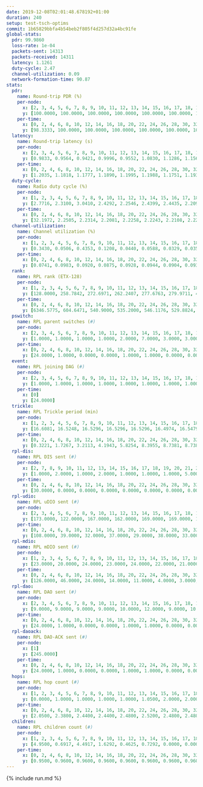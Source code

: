 ```yaml
---
date: 2019-12-08T02:01:48.678192+01:00
duration: 240
setup: test-tsch-optims
commit: 1b65829bbfa4b54beb2f805f4d257d32a4bc91fe
global-stats:
  pdr: 99.9860
  loss-rate: 1e-04
  packets-sent: 14313
  packets-received: 14311
  latency: 1.1261
  duty-cycle: 2.47
  channel-utilization: 0.09
  network-formation-time: 90.87
stats:
  pdr:
    name: Round-trip PDR (%)
    per-node:
      x: [2, 3, 4, 5, 6, 7, 8, 9, 10, 11, 12, 13, 14, 15, 16, 17, 18, 19, 20, 21, 22, 23, 24, 25]
      y: [100.0000, 100.0000, 100.0000, 100.0000, 100.0000, 100.0000, 100.0000, 100.0000, 100.0000, 100.0000, 100.0000, 100.0000, 100.0000, 100.0000, 100.0000, 100.0000, 99.8342, 100.0000, 99.8246, 100.0000, 100.0000, 100.0000, 100.0000, 100.0000]
    per-time:
      x: [0, 2, 4, 6, 8, 10, 12, 14, 16, 18, 20, 22, 24, 26, 28, 30, 32, 34, 36, 38, 40, 42, 44, 46, 48, 50, 52, 54, 56, 58, 60, 62, 64, 66, 68, 70, 72, 74, 76, 78, 80, 82, 84, 86, 88, 90, 92, 94, 96, 98, 100, 102, 104, 106, 108, 110, 112, 114, 116, 118, 120, 122, 124, 126, 128, 130, 132, 134, 136, 138, 140, 142, 144, 146, 148, 150, 152, 154, 156, 158, 160, 162, 164, 166, 168, 170, 172, 174, 176, 178, 180, 182, 184, 186, 188, 190, 192, 194, 196, 198, 200, 202, 204, 206, 208, 210, 212, 214, 216, 218, 220, 222, 224, 226, 228, 230, 232, 234, 236, 238, 240]
      y: [98.3333, 100.0000, 100.0000, 100.0000, 100.0000, 100.0000, 100.0000, 100.0000, 100.0000, 100.0000, 100.0000, 100.0000, 100.0000, 100.0000, 100.0000, 100.0000, 100.0000, 100.0000, 100.0000, 100.0000, 100.0000, 100.0000, 100.0000, 100.0000, 100.0000, 100.0000, 100.0000, 100.0000, 100.0000, 100.0000, 100.0000, 100.0000, 100.0000, 100.0000, 100.0000, 100.0000, 100.0000, 100.0000, 100.0000, 100.0000, 100.0000, 100.0000, 100.0000, 100.0000, 100.0000, 100.0000, 100.0000, 100.0000, 100.0000, 100.0000, 100.0000, 100.0000, 100.0000, 100.0000, 100.0000, 100.0000, 100.0000, 100.0000, 100.0000, 100.0000, 100.0000, 100.0000, 100.0000, 100.0000, 100.0000, 100.0000, 100.0000, 100.0000, 100.0000, 100.0000, 100.0000, 100.0000, 100.0000, 100.0000, 100.0000, 100.0000, 100.0000, 100.0000, 100.0000, 100.0000, 100.0000, 100.0000, 100.0000, 100.0000, 100.0000, 100.0000, 100.0000, 100.0000, 100.0000, 100.0000, 100.0000, 100.0000, 100.0000, 100.0000, 100.0000, 100.0000, 100.0000, 100.0000, 100.0000, 100.0000, 100.0000, 100.0000, 100.0000, 100.0000, 100.0000, 100.0000, 100.0000, 100.0000, 100.0000, 100.0000, 100.0000, 100.0000, 100.0000, 100.0000, 100.0000, 100.0000, 100.0000, 100.0000, 100.0000, 100.0000, null]
  latency:
    name: Round-trip latency (s)
    per-node:
      x: [2, 3, 4, 5, 6, 7, 8, 9, 10, 11, 12, 13, 14, 15, 16, 17, 18, 19, 20, 21, 22, 23, 24, 25]
      y: [0.9833, 0.9564, 0.9421, 0.9996, 0.9552, 1.0830, 1.1286, 1.1563, 1.0328, 1.1377, 1.0872, 1.0500, 1.2064, 1.1038, 1.1178, 1.1116, 1.1752, 1.2113, 1.2025, 1.2091, 1.2049, 1.3051, 1.3503, 1.2877]
    per-time:
      x: [0, 2, 4, 6, 8, 10, 12, 14, 16, 18, 20, 22, 24, 26, 28, 30, 32, 34, 36, 38, 40, 42, 44, 46, 48, 50, 52, 54, 56, 58, 60, 62, 64, 66, 68, 70, 72, 74, 76, 78, 80, 82, 84, 86, 88, 90, 92, 94, 96, 98, 100, 102, 104, 106, 108, 110, 112, 114, 116, 118, 120, 122, 124, 126, 128, 130, 132, 134, 136, 138, 140, 142, 144, 146, 148, 150, 152, 154, 156, 158, 160, 162, 164, 166, 168, 170, 172, 174, 176, 178, 180, 182, 184, 186, 188, 190, 192, 194, 196, 198, 200, 202, 204, 206, 208, 210, 212, 214, 216, 218, 220, 222, 224, 226, 228, 230, 232, 234, 236, 238, 240]
      y: [1.2035, 1.1818, 1.1777, 1.1890, 1.1995, 1.1988, 1.1751, 1.1936, 1.1680, 1.1964, 1.1663, 1.1554, 1.1240, 1.1768, 1.1709, 1.1597, 1.1667, 1.1645, 1.1708, 1.1595, 1.1858, 1.1632, 1.1471, 1.1295, 1.1455, 1.1514, 1.1507, 1.1533, 1.1239, 1.1585, 1.1260, 1.1417, 1.1435, 1.1421, 1.1315, 1.1497, 1.1245, 1.1596, 1.1343, 1.1408, 1.1431, 1.1129, 1.1354, 1.1150, 1.1343, 1.1320, 1.1112, 1.1200, 1.1320, 1.1180, 1.1284, 1.1380, 1.1094, 1.1246, 1.1273, 1.1449, 1.1104, 1.1072, 1.1160, 1.1138, 1.1091, 1.1224, 1.0981, 1.1155, 1.1152, 1.1200, 1.1042, 1.1233, 1.1182, 1.1139, 1.1240, 1.1096, 1.1220, 1.1074, 1.1147, 1.0970, 1.1192, 1.1082, 1.0951, 1.1081, 1.1051, 1.1130, 1.0922, 1.1207, 1.1016, 1.1260, 1.1016, 1.1097, 1.1037, 1.1132, 1.1084, 1.1071, 1.1069, 1.1072, 1.1018, 1.0918, 1.0635, 1.0963, 1.1076, 1.1220, 1.1011, 1.1133, 1.0843, 1.0872, 1.1042, 1.0926, 1.1000, 1.0839, 1.0973, 1.0820, 1.0922, 1.0950, 1.0960, 1.0787, 1.0755, 1.0933, 1.1083, 1.1106, 1.0960, 1.0983, null]
  duty-cycle:
    name: Radio duty cycle (%)
    per-node:
      x: [1, 2, 3, 4, 5, 6, 7, 8, 9, 10, 11, 12, 13, 14, 15, 16, 17, 18, 19, 20, 21, 22, 23, 24, 25]
      y: [2.7716, 2.3100, 3.0410, 2.4292, 2.2546, 2.4399, 2.4435, 2.2096, 2.3590, 2.3627, 2.3473, 2.3012, 2.5562, 2.5088, 2.5850, 2.3790, 2.3033, 2.3761, 2.4467, 2.5110, 2.4167, 2.4490, 2.4819, 2.5662, 2.4951]
    per-time:
      x: [0, 2, 4, 6, 8, 10, 12, 14, 16, 18, 20, 22, 24, 26, 28, 30, 32, 34, 36, 38, 40, 42, 44, 46, 48, 50, 52, 54, 56, 58, 60, 62, 64, 66, 68, 70, 72, 74, 76, 78, 80, 82, 84, 86, 88, 90, 92, 94, 96, 98, 100, 102, 104, 106, 108, 110, 112, 114, 116, 118, 120, 122, 124, 126, 128, 130, 132, 134, 136, 138, 140, 142, 144, 146, 148, 150, 152, 154, 156, 158, 160, 162, 164, 166, 168, 170, 172, 174, 176, 178, 180, 182, 184, 186, 188, 190, 192, 194, 196, 198, 200, 202, 204, 206, 208, 210, 212, 214, 216, 218, 220, 222, 224, 226, 228, 230, 232, 234, 236, 238]
      y: [32.1972, 2.2505, 2.2314, 2.2081, 2.2258, 2.2243, 2.2108, 2.2249, 2.2235, 2.2047, 2.2016, 2.2034, 2.1773, 2.1730, 2.2590, 2.2145, 2.1885, 2.2080, 2.1942, 2.2104, 2.1950, 2.2372, 2.1980, 2.2052, 2.2139, 2.2028, 2.2156, 2.2013, 2.2170, 2.1907, 2.2066, 2.2112, 2.2059, 2.2154, 2.2042, 2.1961, 2.2218, 2.1996, 2.2155, 2.2018, 2.2005, 2.2085, 2.1910, 2.2208, 2.1832, 2.1944, 2.1963, 2.1895, 2.1982, 2.2274, 2.1967, 2.2106, 2.2135, 2.1836, 2.2144, 2.2097, 2.2028, 2.2035, 2.2050, 2.1855, 2.2020, 2.1976, 2.1959, 2.1928, 2.1960, 2.1968, 2.2039, 2.2000, 2.2090, 2.2049, 2.1950, 2.2022, 2.2062, 2.1958, 2.2019, 2.1994, 2.1943, 2.2137, 2.1966, 2.1790, 2.2009, 2.1920, 2.5709, 2.5861, 2.4117, 2.5414, 2.2186, 2.1914, 2.1966, 2.1981, 2.2052, 2.2107, 2.1995, 2.1868, 2.2091, 2.1954, 2.1771, 2.1651, 2.1936, 2.2025, 2.2308, 2.1978, 2.2286, 2.1989, 2.2050, 2.2122, 2.2001, 2.2100, 2.1923, 2.1958, 2.1988, 2.2118, 2.1992, 2.1896, 2.1969, 2.1889, 2.2017, 2.2107, 2.1916, 2.2000]
  channel-utilization:
    name: Channel utilization (%)
    per-node:
      x: [1, 2, 3, 4, 5, 6, 7, 8, 9, 10, 11, 12, 13, 14, 15, 16, 17, 18, 19, 20, 21, 22, 23, 24, 25]
      y: [0.3430, 0.0506, 0.4353, 0.1208, 0.0440, 0.0588, 0.0329, 0.0357, 0.0317, 0.0829, 0.0319, 0.0405, 0.1058, 0.0304, 0.1823, 0.0930, 0.0385, 0.0656, 0.0380, 0.0690, 0.0591, 0.0398, 0.0355, 0.0322, 0.0362]
    per-time:
      x: [0, 2, 4, 6, 8, 10, 12, 14, 16, 18, 20, 22, 24, 26, 28, 30, 32, 34, 36, 38, 40, 42, 44, 46, 48, 50, 52, 54, 56, 58, 60, 62, 64, 66, 68, 70, 72, 74, 76, 78, 80, 82, 84, 86, 88, 90, 92, 94, 96, 98, 100, 102, 104, 106, 108, 110, 112, 114, 116, 118, 120, 122, 124, 126, 128, 130, 132, 134, 136, 138, 140, 142, 144, 146, 148, 150, 152, 154, 156, 158, 160, 162, 164, 166, 168, 170, 172, 174, 176, 178, 180, 182, 184, 186, 188, 190, 192, 194, 196, 198, 200, 202, 204, 206, 208, 210, 212, 214, 216, 218, 220, 222, 224, 226, 228, 230, 232, 234, 236, 238]
      y: [0.0741, 0.0983, 0.0920, 0.0875, 0.0928, 0.0944, 0.0904, 0.0931, 0.0935, 0.0873, 0.0865, 0.0860, 0.0786, 0.0776, 0.1055, 0.0899, 0.0818, 0.0896, 0.0847, 0.0904, 0.0844, 0.0959, 0.0841, 0.0833, 0.0872, 0.0843, 0.0868, 0.0850, 0.0905, 0.0806, 0.0865, 0.0861, 0.0851, 0.0861, 0.0847, 0.0831, 0.0913, 0.0854, 0.0916, 0.0857, 0.0832, 0.0860, 0.0819, 0.0893, 0.0808, 0.0824, 0.0837, 0.0813, 0.0828, 0.0906, 0.0824, 0.0877, 0.0884, 0.0794, 0.0902, 0.0872, 0.0831, 0.0848, 0.0845, 0.0784, 0.0830, 0.0813, 0.0836, 0.0807, 0.0837, 0.0818, 0.0836, 0.0823, 0.0872, 0.0857, 0.0817, 0.0835, 0.0863, 0.0827, 0.0839, 0.0857, 0.0819, 0.0874, 0.0814, 0.0782, 0.0864, 0.0805, 0.2510, 0.1417, 0.0562, 0.0968, 0.0907, 0.0803, 0.0835, 0.0841, 0.0859, 0.0889, 0.0836, 0.0799, 0.0890, 0.0846, 0.0781, 0.0752, 0.0841, 0.0857, 0.0921, 0.0812, 0.0903, 0.0823, 0.0826, 0.0877, 0.0829, 0.0859, 0.0817, 0.0833, 0.0828, 0.0864, 0.0822, 0.0820, 0.0848, 0.0805, 0.0855, 0.0890, 0.0818, 0.0851]
  rank:
    name: RPL rank (ETX-128)
    per-node:
      x: [1, 2, 3, 4, 5, 6, 7, 8, 9, 10, 11, 12, 13, 14, 15, 16, 17, 18, 19, 20, 21, 22, 23, 24, 25]
      y: [128.0000, 258.7842, 272.6971, 262.2407, 277.6763, 279.9711, 422.8947, 520.8436, 802.5556, 397.8058, 831.0702, 432.7837, 416.4147, 821.0861, 425.2905, 462.9508, 444.1037, 568.9836, 888.2951, 862.7438, 647.6194, 901.8618, 728.0688, 773.0772, 735.4837]
    per-time:
      x: [0, 2, 4, 6, 8, 10, 12, 14, 16, 18, 20, 22, 24, 26, 28, 30, 32, 34, 36, 38, 40, 42, 44, 46, 48, 50, 52, 54, 56, 58, 60, 62, 64, 66, 68, 70, 72, 74, 76, 78, 80, 82, 84, 86, 88, 90, 92, 94, 96, 98, 100, 102, 104, 106, 108, 110, 112, 114, 116, 118, 120, 122, 124, 126, 128, 130, 132, 134, 136, 138, 140, 142, 144, 146, 148, 150, 152, 154, 156, 158, 160, 162, 164, 166, 168, 170, 172, 174, 176, 178, 180, 182, 184, 186, 188, 190, 192, 194, 196, 198, 200, 202, 204, 206, 208, 210, 212, 214, 216, 218, 220, 222, 224, 226, 228, 230, 232, 234, 236, 238]
      y: [6346.5775, 604.6471, 540.9000, 535.2000, 546.1176, 529.8824, 569.6400, 563.0200, 564.7800, 554.2200, 555.5400, 536.2353, 525.1800, 533.3922, 527.5098, 540.6800, 531.6800, 529.1400, 539.0000, 531.4200, 524.4423, 519.2115, 500.6923, 469.7843, 459.6000, 459.0200, 472.2200, 480.9216, 479.8627, 471.9200, 475.8000, 473.4808, 469.7400, 469.1000, 466.9200, 468.5000, 470.7400, 475.7600, 475.5577, 464.5098, 472.2400, 469.5200, 466.6400, 470.6600, 467.8600, 473.5800, 471.3800, 463.5686, 461.6275, 463.0200, 458.5200, 454.5200, 451.8400, 460.3000, 463.6538, 467.0200, 459.4600, 454.0800, 456.4000, 450.0200, 456.6471, 454.3800, 460.6400, 457.1373, 451.9400, 460.9800, 469.9400, 462.3600, 451.6400, 442.1961, 439.2200, 440.7800, 439.2157, 439.5600, 439.3000, 445.1961, 442.1961, 447.4400, 443.6000, 440.5400, 447.5882, 457.6667, 459.0784, 427.8488, 410.5709, 417.5961, 415.2958, 464.8800, 462.7200, 465.6800, 464.6078, 464.6852, 447.3137, 448.5200, 456.3600, 461.0962, 464.3800, 470.3529, 477.9808, 483.5192, 478.5200, 486.4314, 486.8824, 472.5294, 463.1000, 460.9057, 458.1600, 458.0769, 463.3922, 458.4000, 458.2800, 466.3200, 472.1800, 462.1200, 463.9600, 464.2692, 461.2353, 460.4706, 451.9600, 447.7800]
  pswitch:
    name: RPL parent switches (#)
    per-node:
      x: [2, 3, 4, 5, 6, 7, 8, 9, 10, 11, 12, 13, 14, 15, 16, 17, 18, 19, 20, 21, 22, 23, 24, 25]
      y: [1.0000, 1.0000, 1.0000, 1.0000, 2.0000, 7.0000, 3.0000, 3.0000, 2.0000, 2.0000, 5.0000, 3.0000, 4.0000, 1.0000, 4.0000, 1.0000, 4.0000, 4.0000, 2.0000, 7.0000, 6.0000, 8.0000, 7.0000, 7.0000]
    per-time:
      x: [0, 2, 4, 6, 8, 10, 12, 14, 16, 18, 20, 22, 24, 26, 28, 30, 32, 34, 36, 38, 40, 42, 44, 46, 48, 50, 52, 54, 56, 58, 60, 62, 64, 66, 68, 70, 72, 74, 76, 78, 80, 82, 84, 86, 88, 90, 92, 94, 96, 98, 100, 102, 104, 106, 108, 110, 112, 114, 116, 118, 120, 122, 124, 126, 128, 130, 132, 134, 136, 138, 140, 142, 144, 146, 148, 150, 152, 154, 156, 158, 160, 162, 164, 166, 168, 170, 172, 174, 176, 178, 180, 182, 184, 186, 188, 190, 192, 194, 196, 198, 200, 202, 204, 206, 208, 210, 212, 214, 216, 218, 220, 222, 224, 226, 228, 230, 232, 234]
      y: [24.0000, 1.0000, 0.0000, 0.0000, 1.0000, 1.0000, 0.0000, 0.0000, 0.0000, 0.0000, 0.0000, 1.0000, 0.0000, 1.0000, 1.0000, 0.0000, 0.0000, 0.0000, 1.0000, 0.0000, 2.0000, 2.0000, 2.0000, 1.0000, 0.0000, 0.0000, 0.0000, 1.0000, 1.0000, 0.0000, 0.0000, 2.0000, 0.0000, 0.0000, 0.0000, 0.0000, 0.0000, 0.0000, 2.0000, 1.0000, 0.0000, 0.0000, 0.0000, 0.0000, 0.0000, 0.0000, 0.0000, 1.0000, 1.0000, 0.0000, 0.0000, 0.0000, 0.0000, 0.0000, 2.0000, 0.0000, 0.0000, 0.0000, 0.0000, 0.0000, 1.0000, 0.0000, 0.0000, 1.0000, 0.0000, 0.0000, 0.0000, 0.0000, 0.0000, 1.0000, 0.0000, 0.0000, 1.0000, 0.0000, 0.0000, 1.0000, 1.0000, 0.0000, 0.0000, 0.0000, 1.0000, 1.0000, 1.0000, 0.0000, 0.0000, 2.0000, 0.0000, 0.0000, 0.0000, 0.0000, 1.0000, 4.0000, 1.0000, 0.0000, 0.0000, 2.0000, 0.0000, 1.0000, 2.0000, 2.0000, 0.0000, 1.0000, 1.0000, 1.0000, 0.0000, 3.0000, 0.0000, 2.0000, 1.0000, 0.0000, 0.0000, 0.0000, 0.0000, 0.0000, 0.0000, 2.0000, 1.0000, 1.0000]
  event:
    name: RPL joining DAG (#)
    per-node:
      x: [2, 3, 4, 5, 6, 7, 8, 9, 10, 11, 12, 13, 14, 15, 16, 17, 18, 19, 20, 21, 22, 23, 24, 25]
      y: [1.0000, 1.0000, 1.0000, 1.0000, 1.0000, 1.0000, 1.0000, 1.0000, 1.0000, 1.0000, 1.0000, 1.0000, 1.0000, 1.0000, 1.0000, 1.0000, 1.0000, 1.0000, 1.0000, 1.0000, 1.0000, 1.0000, 1.0000, 1.0000]
    per-time:
      x: [0]
      y: [24.0000]
  trickle:
    name: RPL Trickle period (min)
    per-node:
      x: [1, 2, 3, 4, 5, 6, 7, 8, 9, 10, 11, 12, 13, 14, 15, 16, 17, 18, 19, 20, 21, 22, 23, 24, 25]
      y: [16.6081, 16.5248, 16.5296, 16.5296, 16.5296, 16.4974, 16.5479, 16.5306, 16.5301, 16.5335, 16.5262, 16.5451, 17.3351, 16.5340, 16.5302, 16.5507, 16.5392, 16.4626, 16.5161, 16.5081, 16.4138, 16.5239, 16.4841, 16.4745, 16.4800]
    per-time:
      x: [0, 2, 4, 6, 8, 10, 12, 14, 16, 18, 20, 22, 24, 26, 28, 30, 32, 34, 36, 38, 40, 42, 44, 46, 48, 50, 52, 54, 56, 58, 60, 62, 64, 66, 68, 70, 72, 74, 76, 78, 80, 82, 84, 86, 88, 90, 92, 94, 96, 98, 100, 102, 104, 106, 108, 110, 112, 114, 116, 118, 120, 122, 124, 126, 128, 130, 132, 134, 136, 138, 140, 142, 144, 146, 148, 150, 152, 154, 156, 158, 160, 162, 164, 166, 168, 170, 172, 174, 176, 178, 180, 182, 184, 186, 188, 190, 192, 194, 196, 198, 200, 202, 204, 206, 208, 210, 212, 214, 216, 218, 220, 222, 224, 226, 228, 230, 232, 234, 236, 238]
      y: [0.3221, 1.7267, 3.2113, 4.1943, 5.8254, 8.3955, 8.7381, 8.7381, 8.7381, 16.0782, 17.4763, 17.4763, 17.4763, 17.4763, 17.4763, 17.4763, 17.4763, 17.4763, 17.4763, 17.4763, 17.4763, 17.4763, 17.4763, 17.4763, 17.4763, 17.4763, 17.4763, 17.4763, 17.4763, 17.4763, 17.4763, 17.4763, 17.4763, 17.4763, 17.4763, 17.4763, 17.4763, 17.4763, 17.4763, 17.4763, 17.4763, 17.4763, 17.4763, 17.4763, 17.4763, 17.4763, 17.4763, 17.4763, 17.4763, 17.4763, 17.4763, 17.4763, 17.4763, 17.4763, 17.4763, 17.4763, 17.4763, 17.4763, 17.4763, 17.4763, 17.4763, 17.4763, 17.4763, 17.4763, 17.4763, 17.4763, 17.4763, 17.4763, 17.4763, 17.4763, 17.4763, 17.4763, 17.4763, 17.4763, 17.4763, 17.4763, 17.4763, 17.4763, 17.4763, 17.4763, 17.4763, 17.4763, 17.4763, 17.4763, 17.4763, 17.4763, 17.4763, 17.4763, 17.4763, 17.4763, 17.4763, 17.4763, 17.4763, 17.4763, 17.4763, 17.4763, 17.4763, 17.4763, 17.4763, 17.4763, 17.4763, 17.4763, 17.4763, 17.4763, 17.4763, 17.4763, 17.4763, 17.4763, 17.4763, 17.4763, 17.4763, 17.4763, 17.4763, 17.4763, 17.4763, 17.4763, 17.4763, 17.4763, 17.4763, 17.4763]
  rpl-dis:
    name: RPL DIS sent (#)
    per-node:
      x: [2, 7, 8, 9, 10, 11, 12, 13, 14, 15, 16, 17, 18, 19, 20, 21, 22, 23, 24, 25]
      y: [1.0000, 2.0000, 1.0000, 2.0000, 1.0000, 1.0000, 1.0000, 5.0000, 2.0000, 1.0000, 1.0000, 1.0000, 1.0000, 1.0000, 1.0000, 1.0000, 2.0000, 2.0000, 3.0000, 3.0000]
    per-time:
      x: [0, 2, 4, 6, 8, 10, 12, 14, 16, 18, 20, 22, 24, 26, 28, 30, 32, 34, 36, 38, 40, 42, 44, 46, 48, 50, 52, 54, 56, 58, 60, 62, 64, 66, 68, 70, 72, 74, 76, 78, 80, 82, 84, 86, 88, 90, 92, 94, 96, 98, 100, 102, 104, 106, 108, 110, 112, 114, 116, 118, 120, 122, 124, 126, 128, 130, 132, 134, 136, 138, 140, 142, 144, 146, 148, 150, 152, 154, 156, 158, 160, 162, 164, 166, 168, 170]
      y: [30.0000, 0.0000, 0.0000, 0.0000, 0.0000, 0.0000, 0.0000, 0.0000, 0.0000, 0.0000, 0.0000, 0.0000, 0.0000, 0.0000, 0.0000, 0.0000, 0.0000, 0.0000, 0.0000, 0.0000, 0.0000, 0.0000, 0.0000, 0.0000, 0.0000, 0.0000, 0.0000, 0.0000, 0.0000, 0.0000, 0.0000, 0.0000, 0.0000, 0.0000, 0.0000, 0.0000, 0.0000, 0.0000, 0.0000, 0.0000, 0.0000, 0.0000, 0.0000, 0.0000, 0.0000, 0.0000, 0.0000, 0.0000, 0.0000, 0.0000, 0.0000, 0.0000, 0.0000, 0.0000, 0.0000, 0.0000, 0.0000, 0.0000, 0.0000, 0.0000, 0.0000, 0.0000, 0.0000, 0.0000, 0.0000, 0.0000, 0.0000, 0.0000, 0.0000, 0.0000, 0.0000, 0.0000, 0.0000, 0.0000, 0.0000, 0.0000, 0.0000, 0.0000, 0.0000, 0.0000, 0.0000, 0.0000, 0.0000, 0.0000, 2.0000, 1.0000]
  rpl-udio:
    name: RPL uDIO sent (#)
    per-node:
      x: [2, 3, 4, 5, 6, 7, 8, 9, 10, 11, 12, 13, 14, 15, 16, 17, 18, 19, 20, 21, 22, 23, 24, 25]
      y: [173.0000, 122.0000, 167.0000, 162.0000, 169.0000, 169.0000, 165.0000, 163.0000, 161.0000, 163.0000, 166.0000, 179.0000, 168.0000, 137.0000, 164.0000, 162.0000, 164.0000, 168.0000, 159.0000, 171.0000, 171.0000, 171.0000, 167.0000, 171.0000]
    per-time:
      x: [0, 2, 4, 6, 8, 10, 12, 14, 16, 18, 20, 22, 24, 26, 28, 30, 32, 34, 36, 38, 40, 42, 44, 46, 48, 50, 52, 54, 56, 58, 60, 62, 64, 66, 68, 70, 72, 74, 76, 78, 80, 82, 84, 86, 88, 90, 92, 94, 96, 98, 100, 102, 104, 106, 108, 110, 112, 114, 116, 118, 120, 122, 124, 126, 128, 130, 132, 134, 136, 138, 140, 142, 144, 146, 148, 150, 152, 154, 156, 158, 160, 162, 164, 166, 168, 170, 172, 174, 176, 178, 180, 182, 184, 186, 188, 190, 192, 194, 196, 198, 200, 202, 204, 206, 208, 210, 212, 214, 216, 218, 220, 222, 224, 226, 228, 230, 232, 234, 236, 238, 240]
      y: [108.0000, 39.0000, 32.0000, 37.0000, 29.0000, 38.0000, 33.0000, 31.0000, 31.0000, 37.0000, 31.0000, 27.0000, 28.0000, 36.0000, 33.0000, 36.0000, 31.0000, 35.0000, 33.0000, 29.0000, 34.0000, 35.0000, 28.0000, 33.0000, 36.0000, 32.0000, 29.0000, 35.0000, 28.0000, 33.0000, 31.0000, 34.0000, 31.0000, 28.0000, 31.0000, 33.0000, 34.0000, 30.0000, 30.0000, 38.0000, 32.0000, 31.0000, 35.0000, 33.0000, 30.0000, 29.0000, 35.0000, 34.0000, 29.0000, 32.0000, 26.0000, 30.0000, 32.0000, 29.0000, 36.0000, 34.0000, 29.0000, 33.0000, 32.0000, 33.0000, 29.0000, 33.0000, 30.0000, 34.0000, 30.0000, 28.0000, 35.0000, 30.0000, 35.0000, 27.0000, 36.0000, 30.0000, 36.0000, 30.0000, 33.0000, 36.0000, 28.0000, 36.0000, 30.0000, 31.0000, 37.0000, 32.0000, 24.0000, 45.0000, 38.0000, 34.0000, 32.0000, 27.0000, 34.0000, 28.0000, 31.0000, 34.0000, 28.0000, 35.0000, 30.0000, 25.0000, 34.0000, 32.0000, 32.0000, 38.0000, 33.0000, 29.0000, 32.0000, 32.0000, 32.0000, 36.0000, 28.0000, 33.0000, 34.0000, 34.0000, 29.0000, 32.0000, 33.0000, 31.0000, 34.0000, 29.0000, 31.0000, 31.0000, 30.0000, 29.0000, 2.0000]
  rpl-mdio:
    name: RPL mDIO sent (#)
    per-node:
      x: [1, 2, 3, 4, 5, 6, 7, 8, 9, 10, 11, 12, 13, 14, 15, 16, 17, 18, 19, 20, 21, 22, 23, 24, 25]
      y: [23.0000, 20.0000, 24.0000, 23.0000, 24.0000, 22.0000, 21.0000, 24.0000, 20.0000, 21.0000, 21.0000, 21.0000, 20.0000, 21.0000, 21.0000, 20.0000, 21.0000, 24.0000, 22.0000, 22.0000, 28.0000, 22.0000, 26.0000, 24.0000, 24.0000]
    per-time:
      x: [0, 2, 4, 6, 8, 10, 12, 14, 16, 18, 20, 22, 24, 26, 28, 30, 32, 34, 36, 38, 40, 42, 44, 46, 48, 50, 52, 54, 56, 58, 60, 62, 64, 66, 68, 70, 72, 74, 76, 78, 80, 82, 84, 86, 88, 90, 92, 94, 96, 98, 100, 102, 104, 106, 108, 110, 112, 114, 116, 118, 120, 122, 124, 126, 128, 130, 132, 134, 136, 138, 140, 142, 144, 146, 148, 150, 152, 154, 156, 158, 160, 162, 164, 166, 168, 170, 172, 174, 176, 178, 180, 182, 184, 186, 188, 190, 192, 194, 196, 198, 200, 202, 204, 206, 208, 210, 212, 214, 216, 218, 220, 222, 224, 226, 228, 230, 232, 234, 236, 238, 240]
      y: [126.0000, 46.0000, 24.0000, 14.0000, 11.0000, 4.0000, 3.0000, 8.0000, 12.0000, 2.0000, 0.0000, 0.0000, 0.0000, 2.0000, 5.0000, 10.0000, 4.0000, 3.0000, 1.0000, 0.0000, 0.0000, 0.0000, 4.0000, 4.0000, 10.0000, 5.0000, 2.0000, 0.0000, 0.0000, 0.0000, 0.0000, 5.0000, 8.0000, 5.0000, 6.0000, 1.0000, 0.0000, 0.0000, 0.0000, 1.0000, 4.0000, 7.0000, 4.0000, 8.0000, 1.0000, 0.0000, 0.0000, 0.0000, 2.0000, 8.0000, 4.0000, 6.0000, 4.0000, 1.0000, 0.0000, 0.0000, 0.0000, 4.0000, 6.0000, 6.0000, 5.0000, 4.0000, 0.0000, 0.0000, 0.0000, 1.0000, 6.0000, 7.0000, 3.0000, 5.0000, 3.0000, 0.0000, 0.0000, 0.0000, 2.0000, 5.0000, 5.0000, 7.0000, 6.0000, 0.0000, 0.0000, 0.0000, 0.0000, 5.0000, 2.0000, 8.0000, 4.0000, 6.0000, 0.0000, 0.0000, 0.0000, 0.0000, 5.0000, 7.0000, 8.0000, 2.0000, 3.0000, 0.0000, 0.0000, 0.0000, 1.0000, 7.0000, 5.0000, 4.0000, 7.0000, 1.0000, 0.0000, 0.0000, 0.0000, 4.0000, 7.0000, 2.0000, 7.0000, 5.0000, 0.0000, 0.0000, 0.0000, 0.0000, 5.0000, 3.0000, 1.0000]
  rpl-dao:
    name: RPL DAO sent (#)
    per-node:
      x: [2, 3, 4, 5, 6, 7, 8, 9, 10, 11, 12, 13, 14, 15, 16, 17, 18, 19, 20, 21, 22, 23, 24, 25]
      y: [9.0000, 9.0000, 9.0000, 9.0000, 10.0000, 12.0000, 9.0000, 10.0000, 9.0000, 9.0000, 11.0000, 11.0000, 11.0000, 9.0000, 11.0000, 9.0000, 11.0000, 10.0000, 9.0000, 12.0000, 12.0000, 13.0000, 10.0000, 11.0000]
    per-time:
      x: [0, 2, 4, 6, 8, 10, 12, 14, 16, 18, 20, 22, 24, 26, 28, 30, 32, 34, 36, 38, 40, 42, 44, 46, 48, 50, 52, 54, 56, 58, 60, 62, 64, 66, 68, 70, 72, 74, 76, 78, 80, 82, 84, 86, 88, 90, 92, 94, 96, 98, 100, 102, 104, 106, 108, 110, 112, 114, 116, 118, 120, 122, 124, 126, 128, 130, 132, 134, 136, 138, 140, 142, 144, 146, 148, 150, 152, 154, 156, 158, 160, 162, 164, 166, 168, 170, 172, 174, 176, 178, 180, 182, 184, 186, 188, 190, 192, 194, 196, 198, 200, 202, 204, 206, 208, 210, 212, 214, 216, 218, 220, 222, 224, 226, 228, 230, 232, 234, 236, 238]
      y: [24.0000, 1.0000, 0.0000, 0.0000, 1.0000, 1.0000, 0.0000, 0.0000, 0.0000, 0.0000, 1.0000, 0.0000, 0.0000, 1.0000, 20.0000, 0.0000, 0.0000, 0.0000, 2.0000, 0.0000, 3.0000, 2.0000, 2.0000, 1.0000, 0.0000, 1.0000, 0.0000, 1.0000, 12.0000, 1.0000, 0.0000, 2.0000, 2.0000, 0.0000, 2.0000, 2.0000, 1.0000, 1.0000, 3.0000, 2.0000, 0.0000, 0.0000, 7.0000, 4.0000, 0.0000, 0.0000, 3.0000, 1.0000, 3.0000, 0.0000, 3.0000, 1.0000, 2.0000, 2.0000, 2.0000, 0.0000, 3.0000, 6.0000, 0.0000, 0.0000, 1.0000, 1.0000, 2.0000, 3.0000, 1.0000, 2.0000, 0.0000, 3.0000, 2.0000, 1.0000, 2.0000, 6.0000, 2.0000, 0.0000, 1.0000, 2.0000, 2.0000, 2.0000, 0.0000, 2.0000, 1.0000, 5.0000, 1.0000, 3.0000, 0.0000, 9.0000, 2.0000, 0.0000, 0.0000, 1.0000, 2.0000, 5.0000, 1.0000, 1.0000, 1.0000, 4.0000, 1.0000, 2.0000, 2.0000, 7.0000, 2.0000, 1.0000, 1.0000, 1.0000, 0.0000, 5.0000, 2.0000, 2.0000, 3.0000, 1.0000, 1.0000, 1.0000, 0.0000, 4.0000, 5.0000, 2.0000, 2.0000, 1.0000, 0.0000, 2.0000]
  rpl-daoack:
    name: RPL DAO-ACK sent (#)
    per-node:
      x: [1]
      y: [245.0000]
    per-time:
      x: [0, 2, 4, 6, 8, 10, 12, 14, 16, 18, 20, 22, 24, 26, 28, 30, 32, 34, 36, 38, 40, 42, 44, 46, 48, 50, 52, 54, 56, 58, 60, 62, 64, 66, 68, 70, 72, 74, 76, 78, 80, 82, 84, 86, 88, 90, 92, 94, 96, 98, 100, 102, 104, 106, 108, 110, 112, 114, 116, 118, 120, 122, 124, 126, 128, 130, 132, 134, 136, 138, 140, 142, 144, 146, 148, 150, 152, 154, 156, 158, 160, 162, 164, 166, 168, 170, 172, 174, 176, 178, 180, 182, 184, 186, 188, 190, 192, 194, 196, 198, 200, 202, 204, 206, 208, 210, 212, 214, 216, 218, 220, 222, 224, 226, 228, 230, 232, 234, 236, 238]
      y: [24.0000, 1.0000, 0.0000, 0.0000, 1.0000, 1.0000, 0.0000, 0.0000, 0.0000, 0.0000, 1.0000, 0.0000, 0.0000, 1.0000, 20.0000, 0.0000, 0.0000, 0.0000, 2.0000, 0.0000, 3.0000, 2.0000, 2.0000, 1.0000, 0.0000, 1.0000, 0.0000, 1.0000, 12.0000, 1.0000, 0.0000, 2.0000, 2.0000, 0.0000, 2.0000, 2.0000, 1.0000, 1.0000, 3.0000, 2.0000, 0.0000, 0.0000, 7.0000, 4.0000, 0.0000, 0.0000, 3.0000, 1.0000, 3.0000, 0.0000, 3.0000, 1.0000, 2.0000, 2.0000, 2.0000, 0.0000, 3.0000, 6.0000, 0.0000, 0.0000, 1.0000, 1.0000, 2.0000, 3.0000, 1.0000, 2.0000, 0.0000, 3.0000, 2.0000, 1.0000, 2.0000, 6.0000, 2.0000, 0.0000, 1.0000, 2.0000, 2.0000, 2.0000, 0.0000, 2.0000, 1.0000, 4.0000, 2.0000, 3.0000, 0.0000, 9.0000, 2.0000, 0.0000, 0.0000, 1.0000, 2.0000, 5.0000, 1.0000, 1.0000, 1.0000, 4.0000, 1.0000, 2.0000, 2.0000, 7.0000, 2.0000, 1.0000, 1.0000, 1.0000, 0.0000, 5.0000, 2.0000, 2.0000, 3.0000, 1.0000, 1.0000, 1.0000, 0.0000, 4.0000, 5.0000, 2.0000, 2.0000, 1.0000, 0.0000, 2.0000]
  hops:
    name: RPL hop count (#)
    per-node:
      x: [1, 2, 3, 4, 5, 6, 7, 8, 9, 10, 11, 12, 13, 14, 15, 16, 17, 18, 19, 20, 21, 22, 23, 24, 25]
      y: [0.0000, 1.0000, 1.0000, 1.0000, 1.0000, 1.0500, 2.0000, 2.0000, 2.9414, 2.0000, 3.0000, 2.0000, 2.0792, 3.0000, 2.0000, 2.0625, 2.0000, 2.9625, 3.1339, 3.1464, 3.2259, 3.0795, 4.0251, 4.1967, 4.0335]
    per-time:
      x: [0, 2, 4, 6, 8, 10, 12, 14, 16, 18, 20, 22, 24, 26, 28, 30, 32, 34, 36, 38, 40, 42, 44, 46, 48, 50, 52, 54, 56, 58, 60, 62, 64, 66, 68, 70, 72, 74, 76, 78, 80, 82, 84, 86, 88, 90, 92, 94, 96, 98, 100, 102, 104, 106, 108, 110, 112, 114, 116, 118, 120, 122, 124, 126, 128, 130, 132, 134, 136, 138, 140, 142, 144, 146, 148, 150, 152, 154, 156, 158, 160, 162, 164, 166, 168, 170, 172, 174, 176, 178, 180, 182, 184, 186, 188, 190, 192, 194, 196, 198, 200, 202, 204, 206, 208, 210, 212, 214, 216, 218, 220, 222, 224, 226, 228, 230, 232, 234, 236, 238]
      y: [2.0500, 2.3800, 2.4400, 2.4400, 2.4800, 2.5200, 2.4800, 2.4800, 2.4800, 2.4800, 2.4800, 2.3600, 2.3600, 2.3600, 2.4000, 2.4000, 2.4000, 2.4000, 2.4000, 2.4400, 2.4200, 2.4800, 2.3200, 2.3200, 2.3200, 2.3200, 2.3200, 2.3200, 2.3200, 2.3200, 2.3200, 2.3400, 2.3600, 2.3600, 2.3600, 2.3600, 2.3600, 2.3600, 2.3600, 2.2800, 2.2800, 2.2800, 2.2800, 2.2800, 2.2800, 2.2800, 2.2800, 2.2800, 2.2800, 2.2800, 2.2800, 2.2800, 2.2800, 2.2800, 2.2800, 2.2800, 2.2800, 2.2800, 2.2800, 2.2800, 2.2800, 2.2800, 2.2800, 2.2800, 2.2800, 2.2800, 2.2800, 2.2800, 2.2800, 2.2800, 2.2800, 2.2800, 2.2800, 2.2800, 2.2800, 2.2800, 2.2800, 2.2800, 2.2800, 2.2800, 2.2800, 2.2800, 2.2800, 2.2800, 2.2800, 2.2800, 2.2800, 2.2800, 2.2800, 2.2800, 2.2800, 2.2800, 2.2800, 2.2800, 2.2800, 2.2400, 2.2400, 2.2400, 2.2400, 2.2400, 2.3600, 2.3600, 2.3600, 2.3200, 2.3200, 2.3200, 2.2800, 2.2800, 2.2800, 2.2800, 2.2800, 2.2800, 2.2800, 2.2800, 2.2800, 2.2800, 2.2800, 2.3200, 2.3200, 2.3200]
  children:
    name: RPL children count (#)
    per-node:
      x: [1, 2, 3, 4, 5, 6, 7, 8, 9, 10, 11, 12, 13, 14, 15, 16, 17, 18, 19, 20, 21, 22, 23, 24, 25]
      y: [4.9500, 0.6917, 4.4917, 1.6292, 0.4625, 0.7292, 0.0000, 0.0000, 0.0000, 1.7458, 0.0000, 0.1958, 1.8917, 0.0000, 2.6792, 0.8542, 0.1958, 1.0250, 0.1339, 1.1967, 0.7615, 0.1590, 0.1213, 0.0000, 0.0544]
    per-time:
      x: [0, 2, 4, 6, 8, 10, 12, 14, 16, 18, 20, 22, 24, 26, 28, 30, 32, 34, 36, 38, 40, 42, 44, 46, 48, 50, 52, 54, 56, 58, 60, 62, 64, 66, 68, 70, 72, 74, 76, 78, 80, 82, 84, 86, 88, 90, 92, 94, 96, 98, 100, 102, 104, 106, 108, 110, 112, 114, 116, 118, 120, 122, 124, 126, 128, 130, 132, 134, 136, 138, 140, 142, 144, 146, 148, 150, 152, 154, 156, 158, 160, 162, 164, 166, 168, 170, 172, 174, 176, 178, 180, 182, 184, 186, 188, 190, 192, 194, 196, 198, 200, 202, 204, 206, 208, 210, 212, 214, 216, 218, 220, 222, 224, 226, 228, 230, 232, 234, 236, 238]
      y: [0.9500, 0.9600, 0.9600, 0.9600, 0.9600, 0.9600, 0.9600, 0.9600, 0.9600, 0.9600, 0.9600, 0.9600, 0.9600, 0.9600, 0.9600, 0.9600, 0.9600, 0.9600, 0.9600, 0.9600, 0.9600, 0.9600, 0.9600, 0.9600, 0.9600, 0.9600, 0.9600, 0.9600, 0.9600, 0.9600, 0.9600, 0.9600, 0.9600, 0.9600, 0.9600, 0.9600, 0.9600, 0.9600, 0.9600, 0.9600, 0.9600, 0.9600, 0.9600, 0.9600, 0.9600, 0.9600, 0.9600, 0.9600, 0.9600, 0.9600, 0.9600, 0.9600, 0.9600, 0.9600, 0.9600, 0.9600, 0.9600, 0.9600, 0.9600, 0.9600, 0.9600, 0.9600, 0.9600, 0.9600, 0.9600, 0.9600, 0.9600, 0.9600, 0.9600, 0.9600, 0.9600, 0.9600, 0.9600, 0.9600, 0.9600, 0.9600, 0.9600, 0.9600, 0.9600, 0.9600, 0.9600, 0.9600, 0.9600, 0.9600, 0.9600, 0.9600, 0.9600, 0.9600, 0.9600, 0.9600, 0.9600, 0.9600, 0.9600, 0.9600, 0.9600, 0.9600, 0.9600, 0.9600, 0.9600, 0.9600, 0.9600, 0.9600, 0.9600, 0.9600, 0.9600, 0.9600, 0.9600, 0.9600, 0.9600, 0.9600, 0.9600, 0.9600, 0.9600, 0.9600, 0.9600, 0.9600, 0.9600, 0.9600, 0.9600, 0.9600]
---
```


{% include run.md %}
